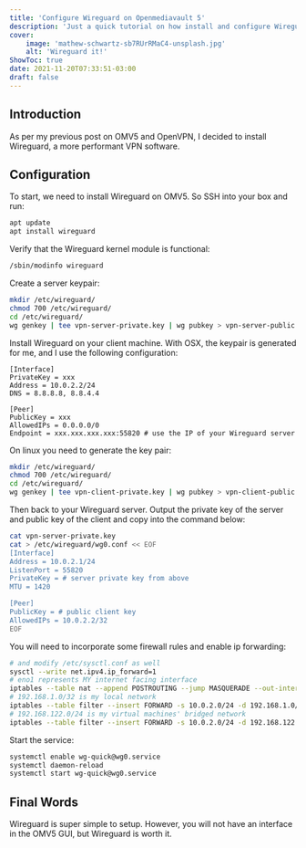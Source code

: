 ```yaml
---
title: 'Configure Wireguard on Openmediavault 5'
description: 'Just a quick tutorial on how install and configure Wireguard on Debian (OMV5).'
cover:
    image: 'mathew-schwartz-sb7RUrRMaC4-unsplash.jpg'
    alt: 'Wireguard it!'
ShowToc: true
date: 2021-11-20T07:33:51-03:00
draft: false
---
```


## Introduction
As per my previous post on OMV5 and OpenVPN, I decided to install Wireguard, a more performant VPN software.

## Configuration
To start, we need to install Wireguard on OMV5. So SSH into your box and run:

```bash
apt update
apt install wireguard
```

Verify that the Wireguard kernel module is functional:

```bash
/sbin/modinfo wireguard
```

Create a server keypair:

```bash
mkdir /etc/wireguard/
chmod 700 /etc/wireguard/
cd /etc/wireguard/
wg genkey | tee vpn-server-private.key | wg pubkey > vpn-server-public.key
```

Install Wireguard on your client machine. With OSX, the keypair is generated for me, and I use the following configuration:

```
[Interface]
PrivateKey = xxx
Address = 10.0.2.2/24
DNS = 8.8.8.8, 8.8.4.4

[Peer]
PublicKey = xxx
AllowedIPs = 0.0.0.0/0
Endpoint = xxx.xxx.xxx.xxx:55820 # use the IP of your Wireguard server
```

On linux you need to generate the key pair:

```bash
mkdir /etc/wireguard/
chmod 700 /etc/wireguard/
cd /etc/wireguard/
wg genkey | tee vpn-client-private.key | wg pubkey > vpn-client-public.key
```

Then back to your Wireguard server. Output the private key of the server and public key of the client and copy into the command below:

```bash
cat vpn-server-private.key
cat > /etc/wireguard/wg0.conf << EOF
[Interface]
Address = 10.0.2.1/24
ListenPort = 55820
PrivateKey = # server private key from above
MTU = 1420

[Peer]
PublicKey = # public client key
AllowedIPs = 10.0.2.2/32
EOF
```

You will need to incorporate some firewall rules and enable ip forwarding:

```bash
# and modify /etc/sysctl.conf as well
sysctl --write net.ipv4.ip_forward=1
# eno1 represents MY internet facing interface
iptables --table nat --append POSTROUTING --jump MASQUERADE --out-interface eno1
# 192.168.1.0/32 is my local network
iptables --table filter --insert FORWARD -s 10.0.2.0/24 -d 192.168.1.0/32 -j ACCEPT
# 192.168.122.0/24 is my virtual machines' bridged network
iptables --table filter --insert FORWARD -s 10.0.2.0/24 -d 192.168.122.0/24 -j ACCEPT
```

Start the service:

```bash
systemctl enable wg-quick@wg0.service
systemctl daemon-reload
systemctl start wg-quick@wg0.service
```

## Final Words
Wireguard is super simple to setup. However, you will not have an interface in the OMV5 GUI, but Wireguard is worth it.
